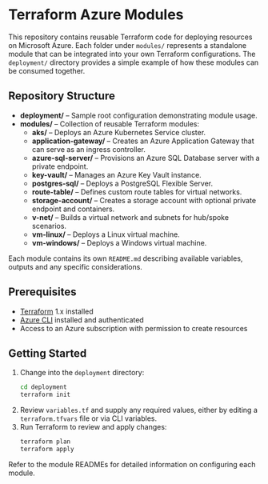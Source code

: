 # Terraform Azure Modules

This repository contains reusable Terraform code for deploying resources on Microsoft Azure. Each folder under `modules/` represents a standalone module that can be integrated into your own Terraform configurations. The `deployment/` directory provides a simple example of how these modules can be consumed together.

## Repository Structure

- **deployment/** – Sample root configuration demonstrating module usage.
- **modules/** – Collection of reusable Terraform modules:
  - **aks/** – Deploys an Azure Kubernetes Service cluster.
  - **application-gateway/** – Creates an Azure Application Gateway that can serve as an ingress controller.
  - **azure-sql-server/** – Provisions an Azure SQL Database server with a private endpoint.
  - **key-vault/** – Manages an Azure Key Vault instance.
  - **postgres-sql/** – Deploys a PostgreSQL Flexible Server.
  - **route-table/** – Defines custom route tables for virtual networks.
  - **storage-account/** – Creates a storage account with optional private endpoint and containers.
  - **v-net/** – Builds a virtual network and subnets for hub/spoke scenarios.
  - **vm-linux/** – Deploys a Linux virtual machine.
  - **vm-windows/** – Deploys a Windows virtual machine.

Each module contains its own `README.md` describing available variables, outputs and any specific considerations.

## Prerequisites

- [Terraform](https://www.terraform.io/downloads.html) 1.x installed
- [Azure CLI](https://learn.microsoft.com/cli/azure/install-azure-cli) installed and authenticated
- Access to an Azure subscription with permission to create resources

## Getting Started

1. Change into the `deployment` directory:
   ```bash
   cd deployment
   terraform init
   ```
2. Review `variables.tf` and supply any required values, either by editing a `terraform.tfvars` file or via CLI variables.
3. Run Terraform to review and apply changes:
   ```bash
   terraform plan
   terraform apply
   ```

Refer to the module READMEs for detailed information on configuring each module.
